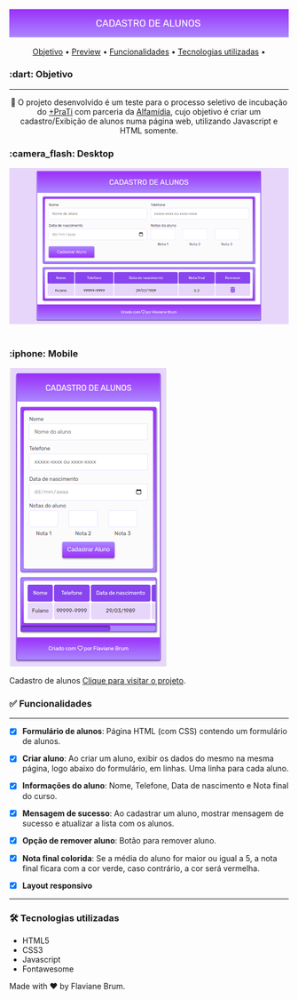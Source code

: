 <div align="center">

  <img src="screen/capa.png"  />

<p align="center">
 <a href="#objetivo">Objetivo</a> •
 <a href="#preview">Preview</a> •
 <a href="#funcionalidades">Funcionalidades</a> • 
 <a href="#tecnologias">Tecnologias utilizadas</a> • 
</p>
</div>
<h3 id="objetivo">:dart:  Objetivo</h3>
<hr />
<p align="center">🚀 O projeto desenvolvido é um teste para o processo seletivo de incubação do <a href="https://www.maisprati.com.br/" target="_blank">+PraTi</a>  com parceria da <a href="http://www.alfamidia.com.br/" target="_blank">Alfamídia</a>, cujo objetivo é criar um cadastro/Exibição de alunos numa página web, utilizando Javascript e HTML somente.

<div >
  <h3 id="preview">:camera_flash: Desktop</h3>
  <img src="screen/desktop2.png" />
  <br><br>
  <h3 align="left" >:iphone: Mobile</h3>
  <img src="screen/mobile2.png"  />
</div>
<p>
Cadastro de alunos
<a href="" target="_blank">Clique para visitar o projeto</a>.
</p>

<h3 id="funcionalidades">✅ Funcionalidades</h3>
<hr />

- [x] **Formulário de alunos**: Página HTML (com CSS) contendo um formulário de alunos.

- [x] **Criar aluno**: Ao criar um aluno, exibir os dados do mesmo na mesma página, logo abaixo do formulário, em linhas. Uma linha para cada aluno.

- [x] **Informações do aluno**: Nome, Telefone, Data de nascimento e Nota final do curso.

- [x] **Mensagem de sucesso**: Ao cadastrar um aluno, mostrar mensagem de sucesso e atualizar a lista com os alunos.

- [x] **Opção de remover aluno**: Botão para remover aluno.

- [x] **Nota final colorida**: Se a média do aluno for maior ou igual a 5, a nota final ficara com a cor verde, caso contrário, a cor será vermelha.

- [x] **Layout responsivo**

<hr />

<h3 id="tecnologias">🛠 Tecnologias utilizadas</h3>

- HTML5
- CSS3
- Javascript
- Fontawesome

Made with :hearts: by Flaviane Brum.
